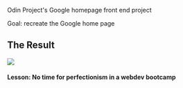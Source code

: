 Odin Project's Google homepage front end project
<p>Goal: recreate the Google home page</p>

<h2>The Result</h2>
<img src="https://i.gyazo.com/194a3bc9c0614519a37074fdc2d518ba.gif">
<h4>Lesson: No time for perfectionism in a webdev bootcamp</h4>
